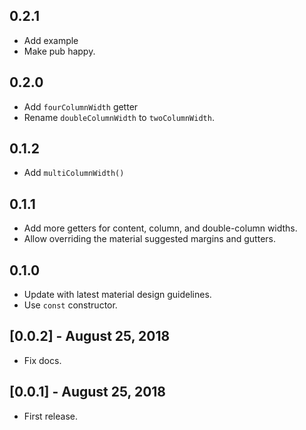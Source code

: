 ## 0.2.1

- Add example
- Make pub happy.

## 0.2.0

- Add `fourColumnWidth` getter
- Rename `doubleColumnWidth` to `twoColumnWidth`.

## 0.1.2

- Add `multiColumnWidth()`

## 0.1.1

- Add more getters for content, column, and double-column widths.
- Allow overriding the material suggested margins and gutters.

## 0.1.0

- Update with latest material design guidelines.
- Use `const` constructor.

## [0.0.2] - August 25, 2018

- Fix docs.

## [0.0.1] - August 25, 2018

- First release.

